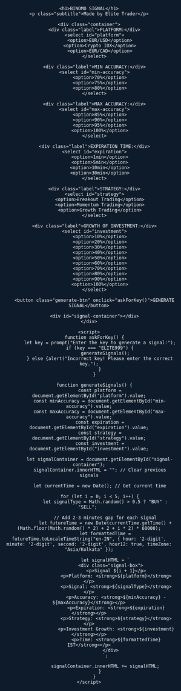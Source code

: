 
<html lang="en">
<head>
    <meta charset="UTF-8">
    <meta name="viewport" content="width=device-width, initial-scale=1.0">
    <title>Binomo Signal</title>
    <style>
        * {
            margin: 0;
            padding: 0;
            box-sizing: border-box;
        }
        html, body {
            height: 100%;
            background-color: #0d1b2a;
            color: white;
            font-family: Arial, sans-serif;
            text-align: center;
            padding: 20px;
        }
        h1 {
            font-size: 36px;
            font-weight: bold;
            color: red;
        }
        .subtitle {
            font-size: 16px;
            font-style: italic;
            color: #00c3ff;
            text-shadow: 1px 1px 5px #00c3ff;
        }
        .container {
            max-width: 400px;
            margin: auto;
            background-color: #1e293b;
            padding: 20px;
            border-radius: 10px;
            box-shadow: 0px 4px 8px rgba(0, 195, 255, 0.3);
        }
        .label {
            text-align: left;
            font-weight: bold;
            margin-top: 15px;
        }
        select, button {
            width: 100%;
            padding: 10px;
            font-size: 16px;
            margin-top: 5px;
            border-radius: 5px;
            border: none;
        }
        select {
            background-color: #252525;
            color: white;
        }
        .generate-btn {
            margin-top: 20px;
            background-color: red;
            color: white;
            font-size: 20px;
            cursor: pointer;
        }
        .generate-btn:hover {
            background-color: darkred;
        }
        #signal-container {
            margin-top: 20px;
            font-size: 16px;
            font-weight: bold;
        }
        .signal-box {
            border: 1px solid lightgreen;
            padding: 10px;
            margin: 10px 0;
            border-radius: 5px;
            background-color: #2b3e50;
        }
    </style>
</head>
<body>

    <h1>BINOMO SIGNAL</h1>
    <p class="subtitle">Made by Elite Trader</p>

    <div class="container">
        <div class="label">PLATFORM:</div>
        <select id="platform">
            <option>EUR/USD</option>
            <option>Crypto IDX</option>
            <option>EUR/CAD</option>
        </select>

        <div class="label">MIN ACCURACY:</div>
        <select id="min-accuracy">
            <option>70%</option>
            <option>75%</option>
            <option>80%</option>
        </select>

        <div class="label">MAX ACCURACY:</div>
        <select id="max-accuracy">
            <option>85%</option>
            <option>90%</option>
            <option>95%</option>
            <option>100%</option>
        </select>

        <div class="label">EXPIRATION TIME:</div>
        <select id="expiration">
            <option>1min</option>
            <option>5min</option>
            <option>10min</option>
            <option>30min</option>
        </select>

        <div class="label">STRATEGY:</div>
        <select id="strategy">
            <option>Breakout Trading</option>
            <option>Momentum Trading</option>
            <option>Growth Trading</option>
        </select>

        <div class="label">GROWTH OF INVESTMENT:</div>
        <select id="investment">
            <option>10%</option>
            <option>20%</option>
            <option>30%</option>
            <option>40%</option>
            <option>50%</option>
            <option>60%</option>
            <option>70%</option>
            <option>80%</option>
            <option>90%</option>
            <option>100%</option>
        </select>

        <button class="generate-btn" onclick="askForKey()">GENERATE SIGNAL</button>

        <div id="signal-container"></div>
    </div>

    <script>
        function askForKey() {
            let key = prompt("Enter the key to generate a signal:");
            if (key === "ELITE999") {
                generateSignals();
            } else {alert("Incorrect key! Please enter the correct key.");
            }
        }

        function generateSignals() {
            const platform = document.getElementById("platform").value;
            const minAccuracy = document.getElementById("min-accuracy").value;
            const maxAccuracy = document.getElementById("max-accuracy").value;
            const expiration = document.getElementById("expiration").value;
            const strategy = document.getElementById("strategy").value;
            const investment = document.getElementById("investment").value;

            let signalContainer = document.getElementById("signal-container");
            signalContainer.innerHTML = ""; // Clear previous signals

            let currentTime = new Date(); // Get current time

            for (let i = 0; i < 5; i++) {
                let signalType = Math.random() > 0.5 ? "BUY" : "SELL"; 

                // Add 2-3 minutes gap for each signal
                let futureTime = new Date(currentTime.getTime() + (Math.floor(Math.random() * 2) + 2 + i * 2) * 60000);
                let formattedTime = futureTime.toLocaleTimeString("en-IN", { hour: '2-digit', minute: '2-digit', second: '2-digit', hour12: true, timeZone: "Asia/Kolkata" });

                let signalHTML = `
                    <div class="signal-box">
                        <p>Signal ${i + 1}</p>
                        <p>Platform: <strong>${platform}</strong></p>
                        <p>Signal: <strong>${signalType}</strong></p>
                        <p>Accuracy: <strong>${minAccuracy} - ${maxAccuracy}</strong></p>
                        <p>Expiration: <strong>${expiration}</strong></p>
                        <p>Strategy: <strong>${strategy}</strong></p>
                        <p>Investment Growth: <strong>${investment}</strong></p>
                        <p>Time: <strong>${formattedTime} IST</strong></p>
                    </div>
                `;

                signalContainer.innerHTML += signalHTML;
            }
        }
    </script>

</body>
</html>
